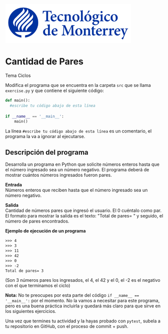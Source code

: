 ![Tec de Monterrey](../../images/logotecmty.png)
# Cantidad de Pares
Tema Ciclos

Modifica el programa que se encuentra en la carpeta `src` que se llama `exercise.py` y que contiene el siguiente código:

```python
def main():
  #escribe tu código abajo de esta línea

if __name__ == '__main__':
    main()
```

La línea `#escribe tu código abajo de esta línea` es un comentario, el programa la va a ignorar al ejecutarse.

## Descripción del programa

Desarrolla un programa en Python que solicite números enteros hasta que el número ingresado sea un número negativo.
El programa deberá de mostrar cuántos números ingresados fueron pares.

**Entrada**  
Números enteros que reciben hasta que el número ingresado sea un número negativo.

**Salida**  
Cantidad de números pares que ingresó el usuario. El 0 cuéntalo como par. El formato para mostrar la salida es el texto: "Total de pares= " y seguido, el número de pares encontrados.

**Ejemplo de ejecución de un programa**  
```
>>> 4
>>> 3
>>> 11
>>> 42
>>> 0
>>> -2
Total de pares= 3
```
(Son 3 números pares los ingresados, el 4, el 42 y el 0, el -2 es el negativo con el que terminamos el ciclo) 

**Nota:** No te preocupes por esta parte del código `if __name__ == '__main__':` por el momento. No la vamos a necesitar para este programa, pero es una buena práctica incluirla y quedará más claro para que sirve en los siguientes ejercicios.

Una vez que termines tu actividad y la hayas probado con `pytest`, subela a tu repositorio en GitHub, con el proceso de commit + push.
